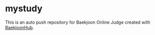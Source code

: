 # mystudy
This is an auto push repository for Baekjoon Online Judge created with [BaekjoonHub](https://github.com/BaekjoonHub/BaekjoonHub).
